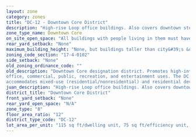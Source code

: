 ```yaml
---
layout: zone
category: zones
title: "DC-12 - Downtown Core District"
description: "High-rise Loop office buildings. Also covers downtown stores, entertainment, and civic buildings. Allows residential buildings."
zone_type_name: Downtown Core
on_site_open_space: "All buildings with people living in them must have at least 36 sq ft of on-site open space per dwelling unit. (See 17-4-0410-A)"
rear_yard_setback: "None"
maximum_building_height: "None, but buildings taller than city&#39;s &quot;building height thresholds&quot; require Planned Development review."
zoning_code_section: "17-4-0102"
side_setback: "None"
old_zoning_ordinance_code: ""
old_description: "Downtown Core designation district. Promotes high-intensity office and employment growth within the downtown core. The district regulations are intended to accommodate a broad mix of 
office, commercial, public, recreation, and entertainment uses. The DC district also 
accommodates mixed-use (residential/nonresidential) and residential development."
juan_description: "High-rise Loop office buildings. Also covers downtown stores, entertainment, and civic buildings. Allows residential buildings."
district_title: "Downtown Core District"
front_yard_setback: "None"
rear_yard_open_space: "N/A"
zone_type: "8"
floor_area_ratio: "12"
district_type_code: "DC-12"
lot_area_per_unit: "115 sq ft/dwelling unit, 75 sq ft/efficiency unit, 60 sq ft/SRO unit"
---
```

